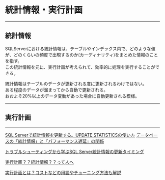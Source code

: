 # 統計情報・実行計画

---

## 統計情報

SQLServerにおける統計情報は、テーブルやインデックス内で、どのような値が、どのくらいの頻度で出現するのか(カーディナリティ)をまとめた情報のことを指す。  
この統計情報を元に、実行計画が考えられて、効率的に処理を実行することができる。  

統計情報はテーブルのデータが更新される度に更新されるわけではない。  
ある程度のデータが溜まってから自動で更新される。  
おおよそ20%以上のデータ変動があった場合に自動更新される模様。  

---

## 実行計画

---

[SQL Serverで統計情報を更新する。UPDATE STATISTICSの使い方](https://www.fenet.jp/dotnet/column/database/sql/5389/)
[データベースの「統計情報」と「パフォーマンス遅延」の関係](https://atmarkit.itmedia.co.jp/ait/articles/1703/13/news001.html#:~:text=SQL%20Server%E3%81%AB%E3%81%8A%E3%81%91%E3%82%8B%E7%B5%B1%E8%A8%88%E6%83%85%E5%A0%B1,%E3%81%A6%E6%8E%A8%E5%AE%9A%E3%81%97%E3%81%A6%E3%81%84%E3%81%BE%E3%81%99%E3%80%82)  

[トラブルシューティングから学ぶSQL Server統計情報の更新タイミング](https://techblog.zozo.com/entry/sqlserver-troubleshooting-statistics)  

[実行計画？？統計情報？？って人へ](https://qiita.com/NagaokaKenichi/items/5b6eb9887f88046a594d)  

[実行計画とは？コストなどの用語やチューニング方法も解説](https://products.sint.co.jp/siob/blog/executeplan)  
